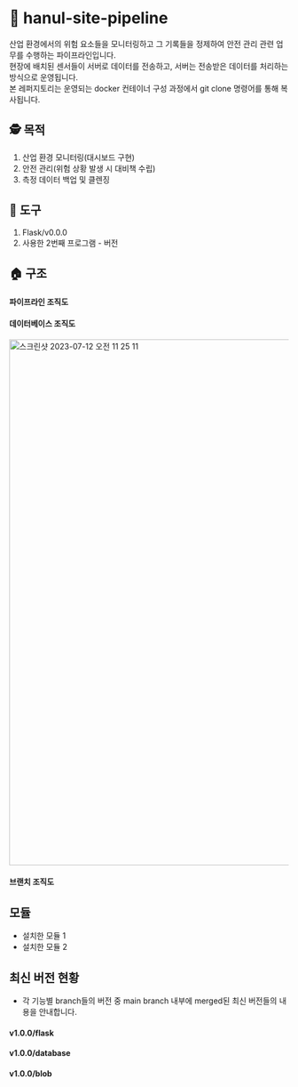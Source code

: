 # 👷 hanul-site-pipeline
산업 환경에서의 위험 요소들을 모니터링하고 그 기록들을 정제하여 안전 관리 관련 업무를 수행하는 파이프라인입니다. \
현장에 배치된 센서들이 서버로 데이터를 전송하고, 서버는 전송받은 데이터를 처리하는 방식으로 운영됩니다. \
본 레퍼지토리는 운영되는 docker 컨테이너 구성 과정에서 git clone 명령어를 통해 복사됩니다.

## 🕵️ 목적
1. 산업 환경 모니터링(대시보드 구현)
2. 안전 관리(위험 상황 발생 시 대비책 수립)
3. 측정 데이터 백업 및 클렌징

## 🧰 도구
1. Flask/v0.0.0
2. 사용한 2번째 프로그램 - 버전

## 🏠 구조
#### 파이프라인 조직도

#### 데이터베이스 조직도
<img width="946" alt="스크린샷 2023-07-12 오전 11 25 11" src="https://github.com/hanul-pipeline/hanul-site-pipeline/assets/130134750/b5eadeec-e8e7-4371-b3c8-2b3887337e0f">

#### 브랜치 조직도

## 모듈

- 설치한 모듈 1
- 설치한 모듈 2

## 최신 버전 현황
- 각 기능별 branch들의 버전 중 main branch 내부에 merged된 최신 버전들의 내용을 안내합니다.
#### v1.0.0/flask

#### v1.0.0/database

#### v1.0.0/blob

